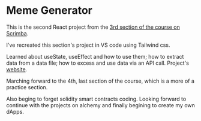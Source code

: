 # Meme Generator 
This is the second React project from the [3rd section of the course on Scrimba](https://scrimba.com/playlist/prXJpCQ). 

I've recreated this section's project in VS code using Tailwind css.

Learned about useState, useEffect and how to use them; how to extract data from a data file; how to excess and use data via an API call.
Project's [website](meme-generator-tawny-three.vercel.app).

Marching forward to the 4th, last section of the course, which is a more of a practice section.

Also beging to forget solidity smart contracts coding. Looking forward to continue with the projects on alchemy and finally begining to create my own dApps.
